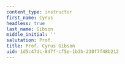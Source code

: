 ```yaml
---
content_type: instructor
first_name: Cyrus
headless: true
last_name: Gibson
middle_initial: ''
salutation: Prof.
title: Prof. Cyrus Gibson
uid: 1d5c47dc-847f-cf5e-1b3b-210f7f48b212
---
```

